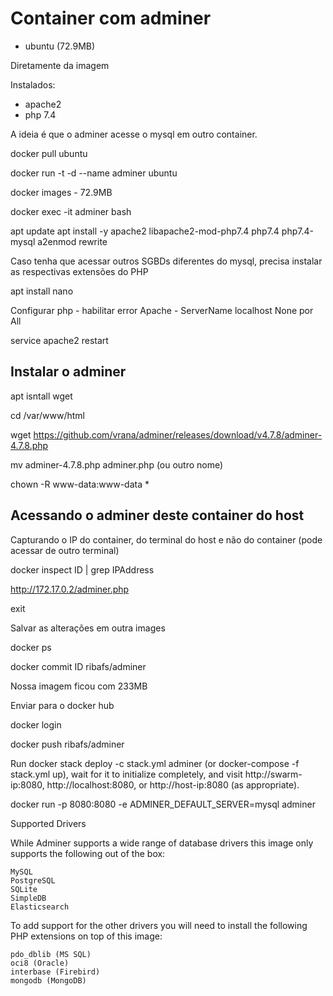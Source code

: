 # Container com adminer

- ubuntu (72.9MB)

Diretamente da imagem

Instalados:
- apache2
- php 7.4

A ideia é que o adminer acesse o mysql em outro container.

docker pull ubuntu

docker run -t -d --name adminer ubuntu

docker images - 72.9MB

docker exec -it adminer bash

apt update
apt install -y apache2 libapache2-mod-php7.4 php7.4 php7.4-mysql
a2enmod rewrite

Caso tenha que acessar outros SGBDs diferentes do mysql, precisa instalar as respectivas extensões do PHP

apt install nano

Configurar
php - habilitar error
Apache - ServerName localhost
None por All

service apache2 restart

## Instalar o adminer

apt isntall wget

cd /var/www/html

wget https://github.com/vrana/adminer/releases/download/v4.7.8/adminer-4.7.8.php

mv adminer-4.7.8.php adminer.php (ou outro nome)

chown -R www-data:www-data *

## Acessando o adminer deste container do host

Capturando o IP do container, do terminal do host e não do container (pode acessar de outro terminal)

docker inspect ID | grep IPAddress

http://172.17.0.2/adminer.php

exit

Salvar as alterações em outra images

docker ps

docker commit ID ribafs/adminer

Nossa imagem ficou com 233MB

Enviar para o docker hub

docker login

docker push ribafs/adminer


Run docker stack deploy -c stack.yml adminer (or docker-compose -f stack.yml up), wait for it to initialize completely, and visit http://swarm-ip:8080, http://localhost:8080, or http://host-ip:8080 (as appropriate).

docker run -p 8080:8080 -e ADMINER_DEFAULT_SERVER=mysql adminer

Supported Drivers

While Adminer supports a wide range of database drivers this image only supports the following out of the box:

    MySQL
    PostgreSQL
    SQLite
    SimpleDB
    Elasticsearch

To add support for the other drivers you will need to install the following PHP extensions on top of this image:

    pdo_dblib (MS SQL)
    oci8 (Oracle)
    interbase (Firebird)
    mongodb (MongoDB)

